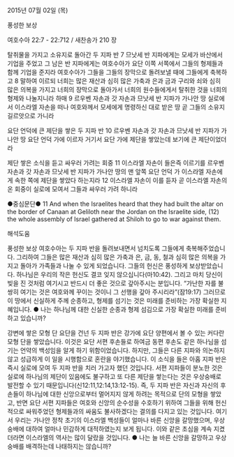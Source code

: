 2015년 07월 02일 (목)

풍성한 보상



여호수아 22:7 - 22:712 / 새찬송가 210 장


탈취물을 가지고 소유지로 돌아간 두 지파 반
7 므낫세 반 지파에게는 모세가 바산에서 기업을 주었고 그 남은 반 지파에게는 여호수아가 요단 이쪽 서쪽에서 그들의 형제들과 함께 기업을 준지라 여호수아가 그들을 그들의 장막으로 돌려보낼 때에 그들에게 축복하고 8 말하여 이르되 너희는 많은 재산과 심히 많은 가축과 은과 금과 구리와 쇠와 심히 많은 의복을 가지고 너희의 장막으로 돌아가서 너희의 원수들에게서 탈취한 것을 너희의 형제와 나눌지니라 하매 9 르우벤 자손과 갓 자손과 므낫세 반 지파가 가나안 땅 실로에서 이스라엘 자손을 떠나 여호와께서 모세에게 명령하신 대로 받은 땅 곧 그들의 소유지 길르앗으로 가니라 

요단 언덕에 큰 제단을 쌓은 두 지파 반
10 르우벤 자손과 갓 자손과 므낫세 반 지파가 가나안 땅 요단 언덕 가에 이르자 거기서 요단 가에 제단을 쌓았는데 보기에 큰 제단이었더라 

제단 쌓은 소식을 듣고 싸우러 가려는 회중 
11 이스라엘 자손이 들은즉 이르기를 르우벤 자손과 갓 자손과 므낫세 반 지파가 가나안 땅의 맨 앞쪽 요단 언덕 가 이스라엘 자손에게 속한 쪽에 제단을 쌓았다 하는지라 12 이스라엘 자손이 이를 듣자 곧 이스라엘 자손의 온 회중이 실로에 모여서 그들과 싸우러 가려 하니라 

●중심문단●  11 And when the Israelites heard that they had built the altar on the border of Canaan at Geliloth near the Jordan on the Israelite side, (12) the whole assembly of Israel gathered at Shiloh to go to war against them.

해석도움





풍성한 보상
여호수아는 두 지파 반을 돌려보내면서 넘치도록 그들에게 축복해주었습니다. 그리하여 그들은 많은 재산과 심히 많은 가축과 은, 금, 동, 철과 심히 많은 의복을 가지고 돌아가 가족들과 나눌 수 있게 되었습니다. 그들의 헌신은 풍성하게 보상받았습니다. 하나님은 우리의 작은 헌신도 결코 잊지 않으십니다(마10:42). 그리고 마치 당신이 빚을 진 것처럼 여기시고 반드시 더 좋은 것으로 갚아주시는 분입니다. “가난한 자를 불쌍히 여기는 것은 여호와께 꾸이는 것이니 그 선행을 갚아 주시리라”(잠19:17) 그러므로 이 땅에서 신실하게 주께 순종하고, 형제를 섬기는 것은 미래를 준비하는 가장 확실한 지혜입니다.
● 나는 하나님께 대한 신실한 순종과 형제 섬김으로 가장 확실한 미래를 준비하고 있습니까?  

강변에 쌓은 모형 단
요단을 건넌 두 지파 반은 강가에 요단 양편에서 볼 수 있는 커다란 모형 단을 쌓았습니다. 이것은 요단 서편 후손들로 하여금 동편 후손도 같은 하나님을 섬기는 언약의 백성임을 알게 하기 위함이었습니다. 하지만, 그들은 다른 지파와 의논하지 않고 성급하게 이 일을 시행함으로 혼란을 야기했습니다. 이 소식을 들은 아홉 지파 반은 즉시 실로에 모여 두 지파 반을 치러 가고자 했던 것입니다. 서편 지파들이 분노한 것은 실로에 하나님의 제단이 있음에도 불구하고 또 다른 제단을 쌓는다는 것은 우상숭배로 발전할 수 있기 때문입니다(신12:11,12:14,13:12-15). 즉, 두 지파 반은 자신과 자신의 후손들이 하나님에 대한 신앙으로부터 멀어지지 않게 하려는 목적으로 단의 모형을 쌓았고, 반면 요단 서편 지파들은 여호와 신앙의 순수성을 수호하기 위하여 그들을 위해 헌신적으로 싸워주었던 형제들과의 싸움도 불사하겠다는 결의를 다지고 있는 것입니다. 여기서 우리는 가나안 정착 초기의 이스라엘 백성들이 얼마나 바른 신앙을 갈망했으며, 우상숭배에 대하여 얼마나 민감하게 대적하였는지 보게 됩니다. 이와 같은 초심을 계속 지켰더라면 이스라엘의 역사는 많이 달랐을 것입니다.
● 나는 늘 바른 신앙을 갈망하고 우상숭배를 배격하는데 나태하지는 않습니까?